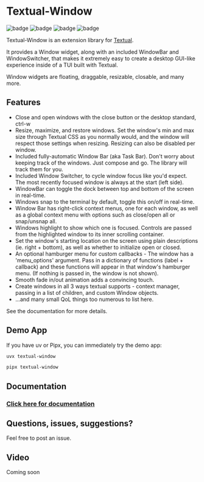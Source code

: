 # Textual-Window

![badge](https://img.shields.io/badge/linted-Ruff-blue?style=for-the-badge&logo=ruff)
![badge](https://img.shields.io/badge/formatted-black-black?style=for-the-badge)
![badge](https://img.shields.io/badge/type_checked-MyPy-blue?style=for-the-badge&logo=python)
![badge](https://img.shields.io/badge/license-MIT-blue?style=for-the-badge)

Textual-Window is an extension library for [Textual](https://github.com/Textualize/textual).

It provides a Window widget, along with an included WindowBar and WindowSwitcher, that makes it extremely
easy to create a desktop GUI-like experience inside of a TUI built with Textual.

Window widgets are floating, draggable, resizable, closable, and many more.

## Features

- Close and open windows with the close button or the desktop standard, ctrl-w
- Resize, maximize, and restore windows. Set the window's min and max size through Textual CSS as you normally would, and the window will respect those
settings when resizing. Resizing can also be disabled per window.
- Included fully-automatic Window Bar (aka Task Bar). Don't worry about keeping track of the windows. Just compose and go. The library will track them for you.
- Included Window Switcher, to cycle window focus like you'd expect. The most recently focused window is always at the start (left side).
- WindowBar can toggle the dock between top and bottom of the screen in real-time.
- Windows snap to the terminal by default, toggle this on/off in real-time.
- Window Bar has right-click context menus, one for each window, as well as a global context menu with options such as close/open all or snap/unsnap all.
- Windows highlight to show which one is focused. Controls are passed from the highlighted window to its inner scrolling container.
- Set the window's starting location on the screen using plain descriptions (ie. right + bottom), as well as whether to initialize open or closed.
- An optional hamburger menu for custom callbacks - The window has a 'menu_options' argument. Pass in a dictionary of functions (label + callback) and these functions will appear in that window's hamburger menu. (If nothing is passed in, the window is not shown).
- Smooth fade in/out animation adds a convincing touch.
- Create windows in all 3 ways textual supports - context manager, passing in a list of children, and custom Window objects.
- ...and many small QoL things too numerous to list here.

See the documentation for more details.

## Demo App

If you have uv or Pipx, you can immediately try the demo app:

```sh
uvx textual-window 
```

```sh
pipx textual-window
```

## Documentation

### [Click here for documentation](https://edward-jazzhands.github.io/libraries/textual-window/)

## Questions, issues, suggestions?

Feel free to post an issue.

## Video

Coming soon
